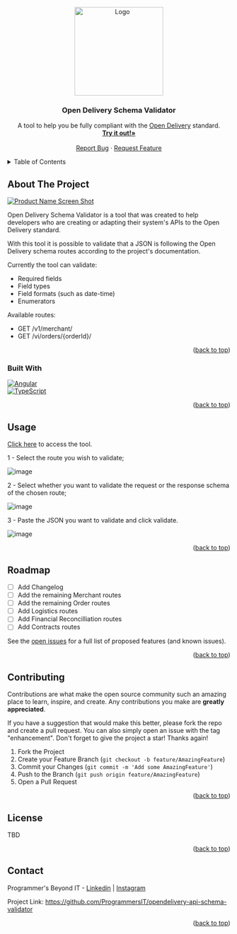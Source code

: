 <!-- PROJECT SHIELDS -->
<!-- [![Contributors][contributors-shield]][contributors-url] -->
<!-- [![Forks][forks-shield]][forks-url] -->
<!-- [![Stargazers][stars-shield]][stars-url] -->
<!-- [![Issues][issues-shield]][issues-url] -->
<!-- [![MIT License][license-shield]][license-url] -->
<!-- [![LinkedIn][linkedin-shield]][linkedin-url] -->



<!-- PROJECT LOGO -->
<br />
<div align="center">

  <a href="https://github.com/ProgrammersIT/opendelivery-api-schema-validator/">
    <img src="https://media-exp1.licdn.com/dms/image/C560BAQE0V2eaYs129g/company-logo_200_200/0/1646824691943?e=2147483647&v=beta&t=Obiug5sFxzGxo7xcTnrmjZoFNqACm1kD3rkQnGfAhnY" alt="Logo" width="200" height="200">
  </a>
  <h3 align="center">Open Delivery Schema Validator</h3>

  <p align="center">
    A tool to help you be fully compliant with the <a href="https://abrasel-nacional.github.io/docs/">Open Delivery</a> standard.
    <br />
    <a href="https://github.com/othneildrew/Best-README-Template"><strong>Try it out!»</strong></a>
    <br />
    <br />
    <a href="https://github.com/othneildrew/Best-README-Template/issues">Report Bug</a>
    ·
    <a href="https://github.com/othneildrew/Best-README-Template/issues">Request Feature</a>
  </p>
</div>



<!-- TABLE OF CONTENTS -->
<details>
  <summary>Table of Contents</summary>
  <ol>
    <li>
      <a href="#about-the-project">About The Project</a>
      <ul>
        <li><a href="#built-with">Built With</a></li>
      </ul>
    </li>
    <li><a href="#usage">Usage</a></li>
    <li><a href="#roadmap">Roadmap</a></li>
    <li><a href="#contributing">Contributing</a></li>
    <li><a href="#license">License</a></li>
    <li><a href="#contact">Contact</a></li>
  </ol>
</details>



<!-- ABOUT THE PROJECT -->
## About The Project

[![Product Name Screen Shot][product-screenshot]](https://programmersit.github.io/opendelivery-api-schema-validator/)

Open Delivery Schema Validator is a tool that was created to help developers who are creating or adapting their system's APIs to the Open Delivery standard. 

With this tool it is possible to validate that a JSON is following the Open Delivery schema routes according to the project's documentation.

Currently the tool can validate:

- Required fields
- Field types
- Field formats (such as date-time)
- Enumerators

Available routes:

- GET /v1/merchant/
- GET /vi/orders/{orderId}/

<p align="right">(<a href="#readme-top">back to top</a>)</p>



### Built With


[![Angular][Angular.io]][Angular-url]  
[![TypeScript][Typescriptlang.org]][Typescriptlang-url]

<p align="right">(<a href="#readme-top">back to top</a>)</p>


<!-- USAGE EXAMPLES -->
## Usage

[Click here](https://programmersit.github.io/opendelivery-api-schema-validator/) to access the tool.

1 - Select the route you wish to validate;

![image](https://user-images.githubusercontent.com/80956588/192373062-d2beb66e-dd47-47dd-871e-287a20e31d13.png)

2 - Select whether you want to validate the request or the response schema of the chosen route;

![image](https://user-images.githubusercontent.com/80956588/192373111-39732fc3-4562-41a5-8c29-96d50ad9f852.png)

3 - Paste the JSON you want to validate and click validate.

![image](https://user-images.githubusercontent.com/80956588/192373252-a1fd62bf-468a-4765-9cd6-c898edd7519d.png)


<p align="right">(<a href="#readme-top">back to top</a>)</p>



<!-- ROADMAP -->
## Roadmap

- [ ] Add Changelog
- [ ] Add the remaining Merchant routes
- [ ] Add the remaining Order routes
- [ ] Add Logistics routes
- [ ] Add Financial Reconcilliation routes
- [ ] Add Contracts routes

See the [open issues](https://github.com/othneildrew/Best-README-Template/issues) for a full list of proposed features (and known issues).

<p align="right">(<a href="#readme-top">back to top</a>)</p>



<!-- CONTRIBUTING -->
## Contributing

Contributions are what make the open source community such an amazing place to learn, inspire, and create. Any contributions you make are **greatly appreciated**.

If you have a suggestion that would make this better, please fork the repo and create a pull request. You can also simply open an issue with the tag "enhancement".
Don't forget to give the project a star! Thanks again!

1. Fork the Project
2. Create your Feature Branch (`git checkout -b feature/AmazingFeature`)
3. Commit your Changes (`git commit -m 'Add some AmazingFeature'`)
4. Push to the Branch (`git push origin feature/AmazingFeature`)
5. Open a Pull Request

<p align="right">(<a href="#readme-top">back to top</a>)</p>



<!-- LICENSE -->
## License

TBD
<!-- Distributed under the MIT License. See `LICENSE.txt` for more information. -->

<p align="right">(<a href="#readme-top">back to top</a>)</p>



<!-- CONTACT -->
## Contact

Programmer's Beyond IT - [Linkedin](https://www.linkedin.com/company/programmersbeyondit/) | [Instagram](https://www.instagram.com/programmers_beyond_it/)

Project Link: https://github.com/ProgrammersIT/opendelivery-api-schema-validator

<p align="right">(<a href="#readme-top">back to top</a>)</p>


<!-- MARKDOWN LINKS & IMAGES -->
<!-- https://www.markdownguide.org/basic-syntax/#reference-style-links -->
[contributors-shield]: https://img.shields.io/github/contributors/othneildrew/Best-README-Template.svg?style=for-the-badge
[contributors-url]: https://github.com/othneildrew/Best-README-Template/graphs/contributors
[forks-shield]: https://img.shields.io/github/forks/othneildrew/Best-README-Template.svg?style=for-the-badge
[forks-url]: https://github.com/othneildrew/Best-README-Template/network/members
[stars-shield]: https://img.shields.io/github/stars/othneildrew/Best-README-Template.svg?style=for-the-badge
[stars-url]: https://github.com/othneildrew/Best-README-Template/stargazers
[issues-shield]: https://img.shields.io/github/issues/othneildrew/Best-README-Template.svg?style=for-the-badge
[issues-url]: https://github.com/othneildrew/Best-README-Template/issues
[license-shield]: https://img.shields.io/github/license/othneildrew/Best-README-Template.svg?style=for-the-badge
[license-url]: https://github.com/othneildrew/Best-README-Template/blob/master/LICENSE.txt
[linkedin-shield]: https://img.shields.io/badge/-LinkedIn-black.svg?style=for-the-badge&logo=linkedin&colorB=555
[linkedin-url]: https://linkedin.com/in/othneildrew
[product-screenshot]: https://user-images.githubusercontent.com/80956588/192378320-c915b264-fc05-4f01-ab5d-4064b3dfa7b6.png
[Next.js]: https://img.shields.io/badge/next.js-000000?style=for-the-badge&logo=nextdotjs&logoColor=white
[Next-url]: https://nextjs.org/
[React.js]: https://img.shields.io/badge/React-20232A?style=for-the-badge&logo=react&logoColor=61DAFB
[React-url]: https://reactjs.org/
[Vue.js]: https://img.shields.io/badge/Vue.js-35495E?style=for-the-badge&logo=vuedotjs&logoColor=4FC08D
[Vue-url]: https://vuejs.org/
[Angular.io]: https://img.shields.io/badge/Angular-DD0031?style=for-the-badge&logo=angular&logoColor=white
[Angular-url]: https://angular.io/
[Svelte.dev]: https://img.shields.io/badge/Svelte-4A4A55?style=for-the-badge&logo=svelte&logoColor=FF3E00
[Svelte-url]: https://svelte.dev/
[Laravel.com]: https://img.shields.io/badge/Laravel-FF2D20?style=for-the-badge&logo=laravel&logoColor=white
[Laravel-url]: https://laravel.com
[Bootstrap.com]: https://img.shields.io/badge/Bootstrap-563D7C?style=for-the-badge&logo=bootstrap&logoColor=white
[Bootstrap-url]: https://getbootstrap.com
[JQuery.com]: https://img.shields.io/badge/jQuery-0769AD?style=for-the-badge&logo=jquery&logoColor=white
[JQuery-url]: https://jquery.com 
[Typescriptlang.org]: https://img.shields.io/badge/typescript-3178c6?style=for-the-badge&logo=typescript&logoColor=white
[Typescriptlang-url]: https://www.typescriptlang.org/

